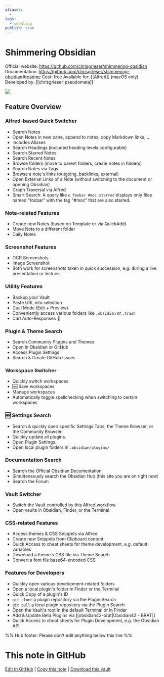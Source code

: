 ```yaml
---
aliases:
  -
tags:
  - seedling
publish: true
---
```


# Shimmering Obsidian

Official website: https://github.com/chrisgrieser/shimmering-obsidian
Documentation: https://github.com/chrisgrieser/shimmering-obsidian#readme
Cost: free
Available for: [[Alfred]] (macOS only)
Developed by: [[chrisgrieser|pseudometa]]

![](https://user-images.githubusercontent.com/73286100/139678407-9ac39baa-5f49-42a0-9622-0fbaf68540b2.gif)

## Feature Overview

### Alfred-based Quick Switcher
- Search Notes
- Open Notes in new pane, append to notes, copy Markdown links, …
- Includes Aliases
- Search Headings (included heading levels configurable)
- Search Starred Notes
- Search Recent Notes
- Browse folders (move to parent folders, create notes in folders)
- Search Notes via Tags
- Browse a note's links (outgoing, backlinks, external)
- Open External Links of a Note (without switching to the document or opening Obsidian)
- Graph Traversal via Alfred
- Smart Search: A query like `o foobar #moc starred` displays only files named "foobar" with the tag "#moc" that are also starred.

### Note-related Features
- Create new Notes (based on Template or via QuickAdd)
- Move Note to a different folder
- Daily Notes

### Screenshot Features
- OCR Screenshots
- Image Screenshot
- Both work for screenshots taken in quick succession, e.g. during a live presentation or lecture.

### Utility Features
- Backup your Vault
- Paste URL into selection
- Dual Mode (Edit + Preview)
- Conveniently access various folders like `.obsidian` or `.trash`
- Carl Auto-Responses 🐢

### Plugin & Theme Search
- Search Community Plugins and Themes
- Open in Obsidian or GitHub
- Access Plugin Settings
- Search & Create GitHub Issues

### Workspace Switcher
- Quickly switch workspaces
- 🆕 Save workspaces
- Manage workspaces
- Automatically toggle spellchecking when switching to certain workspaces

### 🆕 Settings Search
- Search & quickly open specific Settings Tabs, the Theme Browser, or the Community Browser.
- Quickly update all plugins.
- Open Plugin Settings.
- Open local plugin folders in `.obsidian/plugins/`

### Documentation Search
- Search the Official Obsidian Documentation
- Simultaneously search the Obsidian Hub (this site you are on right now)
- Search the Forum

### Vault Switcher
- Switch the Vault controlled by this Alfred workflow.
- Open vaults in Obsidian, Finder, or the Terminal.

### CSS-related Features
- Access themes & CSS Snippets via Alfred
- Create new Snippets from Clipboard content
- Quick Access to cheat sheets for theme development, e.g. default variables
- Download a theme's CSS file via Theme Search
- Convert a font file base64-encoded CSS

### Features for Developers
- Quickly open various development-related folders
- Open a local plugin's folder in Finder or the Terminal
- Quick Copy of a plugin's ID
- `git clone` a plugin repository via the Plugin Search
- `git pull` a local plugin repository via the Plugin Search
- Open the Vault's root in the default Terminal or in Finder
- Add & Update Beta Plugins via [[obsidian42-brat|Obsidian42 - BRAT]]
- Quick Access to cheat sheets for Plugin Development, e.g. the Obsidian API

%% Hub footer: Please don't edit anything below this line %%

# This note in GitHub

<span class="git-footer">[Edit In GitHub](https://github.dev/obsidian-community/obsidian-hub/blob/main/02%20-%20Community%20Expansions/02.05%20All%20Community%20Expansions/Auxiliary%20Tools/Shimmering%20Obsidian.md "git-hub-edit-note") | [Copy this note](https://raw.githubusercontent.com/obsidian-community/obsidian-hub/main/02%20-%20Community%20Expansions/02.05%20All%20Community%20Expansions/Auxiliary%20Tools/Shimmering%20Obsidian.md "git-hub-copy-note") | [Download this vault](https://github.com/obsidian-community/obsidian-hub/archive/refs/heads/main.zip "git-hub-download-vault") </span>
